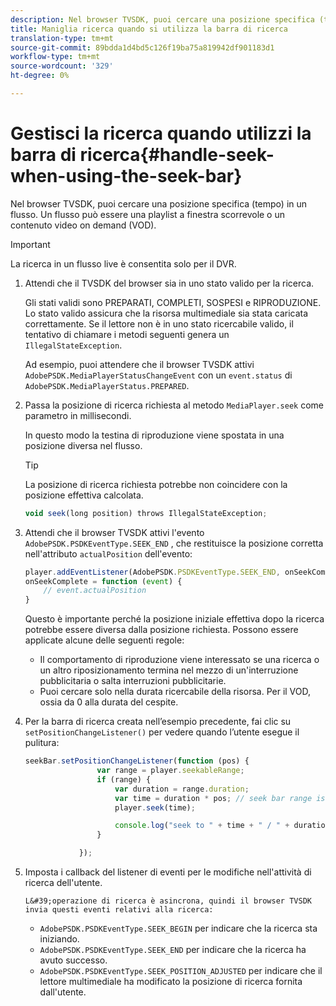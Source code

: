 ```yaml
---
description: Nel browser TVSDK, puoi cercare una posizione specifica (tempo) in un flusso. Un flusso può essere una playlist a finestra scorrevole o un contenuto video on demand (VOD).
title: Maniglia ricerca quando si utilizza la barra di ricerca
translation-type: tm+mt
source-git-commit: 89bdda1d4bd5c126f19ba75a819942df901183d1
workflow-type: tm+mt
source-wordcount: '329'
ht-degree: 0%

---
```



# Gestisci la ricerca quando utilizzi la barra di ricerca{#handle-seek-when-using-the-seek-bar}

Nel browser TVSDK, puoi cercare una posizione specifica (tempo) in un flusso. Un flusso può essere una playlist a finestra scorrevole o un contenuto video on demand (VOD).

>[!IMPORTANT]
>
>La ricerca in un flusso live è consentita solo per il DVR.

1. Attendi che il TVSDK del browser sia in uno stato valido per la ricerca.

   Gli stati validi sono PREPARATI, COMPLETI, SOSPESI e RIPRODUZIONE. Lo stato valido assicura che la risorsa multimediale sia stata caricata correttamente. Se il lettore non è in uno stato ricercabile valido, il tentativo di chiamare i metodi seguenti genera un `IllegalStateException`.

   Ad esempio, puoi attendere che il browser TVSDK attivi `AdobePSDK.MediaPlayerStatusChangeEvent` con un `event.status` di `AdobePSDK.MediaPlayerStatus.PREPARED`.

1. Passa la posizione di ricerca richiesta al metodo `MediaPlayer.seek` come parametro in millisecondi.

   In questo modo la testina di riproduzione viene spostata in una posizione diversa nel flusso.

   >[!TIP]
   >
   >La posizione di ricerca richiesta potrebbe non coincidere con la posizione effettiva calcolata.

   ```js
   void seek(long position) throws IllegalStateException;
   ```

1. Attendi che il browser TVSDK attivi l&#39;evento `AdobePSDK.PSDKEventType.SEEK_END` , che restituisce la posizione corretta nell&#39;attributo `actualPosition` dell&#39;evento:

   ```js
   player.addEventListener(AdobePSDK.PSDKEventType.SEEK_END, onSeekComplete); 
   onSeekComplete = function (event) {
       // event.actualPosition
   }
   ```

   Questo è importante perché la posizione iniziale effettiva dopo la ricerca potrebbe essere diversa dalla posizione richiesta. Possono essere applicate alcune delle seguenti regole:

   * Il comportamento di riproduzione viene interessato se una ricerca o un altro riposizionamento termina nel mezzo di un&#39;interruzione pubblicitaria o salta interruzioni pubblicitarie.
   * Puoi cercare solo nella durata ricercabile della risorsa. Per il VOD, ossia da 0 alla durata del cespite.

1. Per la barra di ricerca creata nell’esempio precedente, fai clic su `setPositionChangeListener()` per vedere quando l’utente esegue il pulitura:

   ```js
   seekBar.setPositionChangeListener(function (pos) { 
                   var range = player.seekableRange; 
                   if (range) { 
                       var duration = range.duration; 
                       var time = duration * pos; // seek bar range is [0,1] 
                       player.seek(time); 
   
                       console.log("seek to " + time + " / " + duration); 
                   } 
   
               }); 
   ```

1. Imposta i callback del listener di eventi per le modifiche nell&#39;attività di ricerca dell&#39;utente.

       L&#39;operazione di ricerca è asincrona, quindi il browser TVSDK invia questi eventi relativi alla ricerca:
   
   * `AdobePSDK.PSDKEventType.SEEK_BEGIN` per indicare che la ricerca sta iniziando.
   * `AdobePSDK.PSDKEventType.SEEK_END` per indicare che la ricerca ha avuto successo.
   * `AdobePSDK.PSDKEventType.SEEK_POSITION_ADJUSTED` per indicare che il lettore multimediale ha modificato la posizione di ricerca fornita dall&#39;utente.

